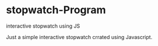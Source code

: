 # stopwatch-Program
interactive stopwatch using JS

Just a simple interactive stopwatch crrated using Javascript. 
